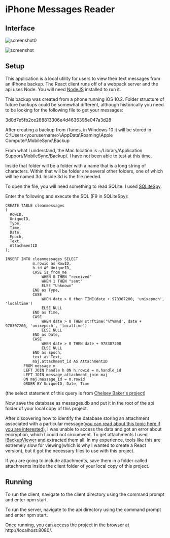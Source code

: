 # iPhone Messages Reader

## Interface

![screenshot0](https://user-images.githubusercontent.com/32420362/31694020-6d70b1d0-b367-11e7-901a-3faf788f5262.png)

![screenshot](https://user-images.githubusercontent.com/32420362/31694036-84aa7af2-b367-11e7-9c63-a9d6affc24c6.png)

## Setup

This application is a local utility for users to view their text messages from an iPhone backup.  The React client runs off of a webpack server and the api uses Node.  You will need [NodeJS](https://nodejs.org) installed to run it.

This backup was created from a phone running iOS 10.2. Folder structure of future backups could be somewhat different, although historically you need to be looking for the following file to get your messages:

3d0d7e5fb2ce288813306e4d4636395e047a3d28

After creating a backup from iTunes, in Windows 10 it will be stored in C:\Users\<yourusername>\AppData\Roaming\Apple Computer\MobileSync\Backup

From what I understand, the Mac location is ~/Library/Application Support/MobileSync/Backup/.  I have not been able to test at this time.

Inside that folder will be a folder with a name that is a long string of characters.  Within that will be folder are several other folders, one of which will be named 3d.  Inside 3d is the file needed.

To open the file, you will need something to read SQLite.  I used [SQLiteSpy](https://www.yunqa.de/delphi/products/sqlitespy/index).

Enter the following and execute the SQL (F9 in SQLiteSpy):

```
CREATE TABLE cleanmessages
(
  RowID,
  UniqueID,
  Type,
  Time,
  Date,
  Epoch,
  Text,
  AttachmentID
);

INSERT INTO cleanmessages SELECT 
            m.rowid as RowID,
            h.id AS UniqueID, 
            CASE is_from_me 
                WHEN 0 THEN "received" 
                WHEN 1 THEN "sent" 
                ELSE "Unknown" 
            END as Type, 
            CASE 
                WHEN date > 0 then TIME(date + 978307200, 'unixepoch', 'localtime')
                ELSE NULL
            END as Time,
            CASE 
                WHEN date > 0 THEN strftime('%Y%m%d', date + 978307200, 'unixepoch', 'localtime')
                ELSE NULL
            END as Date, 
            CASE 
                WHEN date > 0 THEN date + 978307200
                ELSE NULL
            END as Epoch, 
            text as Text,
            maj.attachment_id AS AttachmentID
        FROM message m
        LEFT JOIN handle h ON h.rowid = m.handle_id
        LEFT JOIN message_attachment_join maj
        ON maj.message_id = m.rowid
        ORDER BY UniqueID, Date, Time
``` 
(the select statement of this query is from [Chelsey Baker's project](https://github.com/chelseybaker/iOSMessageExport))


Now save the database as messages.db and put it in the root of the api folder of your local copy of this project.

After discovering how to identify the database storing an attachment associated with a particular message([you can read about this topic here if you are interested](https://apple.stackexchange.com/questions/77432/location-of-message-attachments-in-ios-6-backup)), I was  unable to access the data and got an error about encryption, which I could not circumvent.  To get attachments I used [iBackupViewer](http://www.imactools.com/iphonebackupviewer/) and extracted them all.  In my experience, tools like this are extremely slow for viewing(which is why I wanted to create a React version), but it got the necessary files to use with this project.

If you are going to include attachments, save them in a folder called attachments inside the client folder of your local copy of this project.

## Running

To run the client, navigate to the client directory using the command prompt and enter npm start.

To run the server, navigate to the api directory using the command prompt and enter npm start.

Once running, you can access the project in the browser at http://localhost:8080/.

